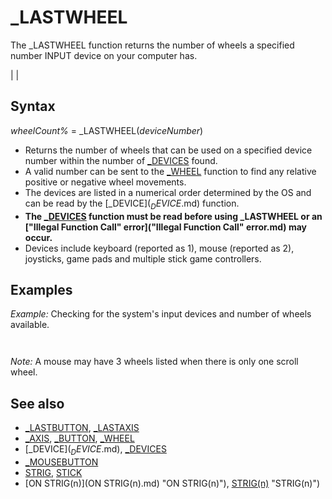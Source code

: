 # _LASTWHEEL

The _LASTWHEEL function returns the number of wheels a specified number INPUT device on your computer has.

  

|  |

## Syntax

*wheelCount%* = _LASTWHEEL(*deviceNumber*)
  

* Returns the number of wheels that can be used on a specified device number within the number of [_DEVICES](_DEVICES.md) found.
* A valid number can be sent to the [_WHEEL](_WHEEL.md) function to find any relative positive or negative wheel movements.
* The devices are listed in a numerical order determined by the OS and can be read by the [_DEVICE$](_DEVICE$.md) function.
* **The [_DEVICES](_DEVICES.md) function must be read before using _LASTWHEEL or an ["Illegal Function Call" error]("Illegal Function Call" error.md) may occur.**
* Devices include keyboard (reported as 1), mouse (reported as 2), joysticks, game pads and multiple stick game controllers.

  

## Examples

*Example:* Checking for the system's input devices and number of wheels available.

``` devices = [_DEVICES](_DEVICES.md)  'MUST be read in order for other 2 device functions to work! PRINT "Number of input devices found ="; devices FOR i = 1 TO devices   PRINT [_DEVICE$](_DEVICE$.md)(i)   IF [INSTR](INSTR.md)([_DEVICE$](_DEVICE$.md)(i), "[WHEEL]") THEN PRINT "Wheels:"; _LASTWHEEL(i) NEXT  
```

``` Number of input devices found = 2 [KEYBOARD][BUTTON] [MOUSE][BUTTON][AXIS][WHEEL] Wheels: 3  
```

*Note:* A mouse may have 3 wheels listed when there is only one scroll wheel.
  

## See also

* [_LASTBUTTON](_LASTBUTTON.md), [_LASTAXIS](_LASTAXIS.md)
* [_AXIS](_AXIS.md), [_BUTTON](_BUTTON.md), [_WHEEL](_WHEEL.md)
* [_DEVICE$](_DEVICE$.md), [_DEVICES](_DEVICES.md)
* [_MOUSEBUTTON](_MOUSEBUTTON.md)
* [STRIG](STRIG.md), [STICK](STICK.md)
* [ON STRIG(n)](ON STRIG(n).md) "ON STRIG(n)"), [STRIG(n)](STRIG(n).md) "STRIG(n)")

  
